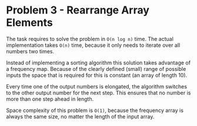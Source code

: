 # Problem 3 - Rearrange Array Elements

The task requires to solve the problem in `O(n log n)` time. The actual
implementation takes `O(n)` time, because it only needs to iterate over all
numbers two times.

Instead of implementing a sorting algorithm this solution takes advantage of
a frequency map. Because of the clearly defined (small) range of possible inputs
the space that is required for this is constant (an array of length 10).

Every time one of the output numbers is elongated, the algorithm switches to the
other output number for the next step. This ensures that no number is more than
one step ahead in length.

Space complexity of this problem is `O(1)`, because the frequency array is
always the same size, no matter the length of the input array.
